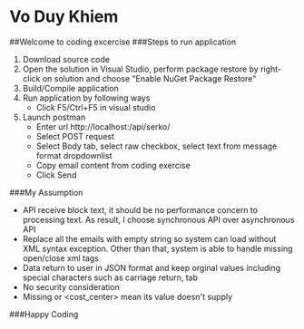 # Vo Duy Khiem
##Welcome to coding excercise
###Steps to run application
1. Download source code
2. Open the solution in Visual Studio, perform package restore by right-click on solution and choose "Enable NuGet Package Restore"
3. Build/Compile application
4. Run application by following ways
   - Click F5/Ctrl+F5 in visual studio
5. Launch postman
   - Enter url http://localhost:<yourport>/api/serko/
   - Select POST request
   - Select Body tab, select raw checkbox, select text from message format dropdownlist
   - Copy email content from coding exercise
   - Click Send
   
###My Assumption
   - API receive block text, it should be no performance concern to processing text. As result, I choose synchronous API over asynchronous API
   - Replace all the emails with empty string so system can load without XML syntax exception. Other than that, system is able to handle missing open/close xml tags
   - Data return to user in JSON format and keep orginal values including special characters such as carriage return, tab
   - No security consideration
   - Missing <total> or <cost_center> mean its value doesn't supply
   
###Happy Coding